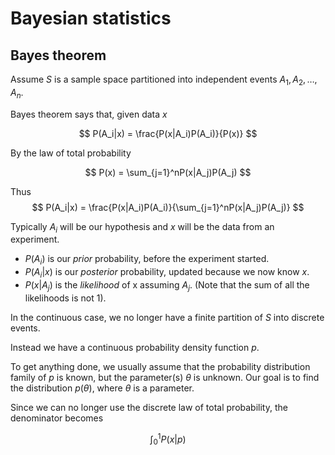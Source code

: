
# Bayesian statistics
## Bayes theorem
Assume $S$ is a sample space partitioned into independent events $A_1, A_2, \ldots, A_n$. 

Bayes theorem says that, given data $x$

$$ P(A_i|x) = \frac{P(x|A_i)P(A_i)}{P(x)}  $$

By the law of total probability

$$ P(x) = \sum_{j=1}^nP(x|A_j)P(A_j) $$

Thus
$$ P(A_i|x) = \frac{P(x|A_i)P(A_i)}{\sum_{j=1}^nP(x|A_j)P(A_j)} $$ 

Typically $A_i$ will be our hypothesis and $x$ will be the data from an experiment. 

* $P(A_i)$ is our *prior* probability, before the experiment started.
* $P(A_i|x)$ is our *posterior* probability, updated because we now know $x$. 
* $P(x|A_j)$ is the *likelihood* of x assuming $A_j$. (Note that the sum of all the likelihoods is not $1$).

In the continuous case, we no longer have a finite partition of $S$ into discrete events. 

Instead we have a continuous probability density function $p$. 

To get anything done, we usually assume that the probability distribution family of $p$ is known, but the parameter(s) $\theta$ is unknown. Our goal is to find  the distribution $p(\theta)$, where $\theta$ is a parameter. 

Since we can no longer use the discrete law of total probability, the denominator becomes

$$ \int_0^1P(x|p) $$

<!--stackedit_data:
eyJoaXN0b3J5IjpbMTYzOTU0NTM2MV19
-->